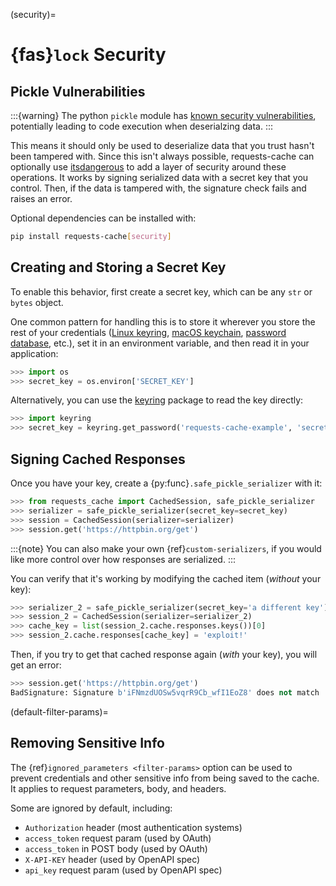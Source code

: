 (security)=
# {fas}`lock` Security

## Pickle Vulnerabilities
:::{warning}
The python `pickle` module has [known security vulnerabilities](https://docs.python.org/3/library/pickle.html),
potentially leading to code execution when deserialzing data.
:::

This means it should only be used to deserialize data that you trust hasn't been tampered with.
Since this isn't always possible, requests-cache can optionally use
[itsdangerous](https://itsdangerous.palletsprojects.com) to add a layer of security around these operations.
It works by signing serialized data with a secret key that you control. Then, if the data is tampered
with, the signature check fails and raises an error.

Optional dependencies can be installed with:
```bash
pip install requests-cache[security]
```

## Creating and Storing a Secret Key
To enable this behavior, first create a secret key, which can be any `str` or `bytes` object.

One common pattern for handling this is to store it wherever you store the rest of your credentials
([Linux keyring](https://itsfoss.com/ubuntu-keyring),
[macOS keychain](https://support.apple.com/guide/mac-help/use-keychains-to-store-passwords-mchlf375f392/mac),
[password database](https://keepassxc.org), etc.),
set it in an environment variable, and then read it in your application:
```python
>>> import os
>>> secret_key = os.environ['SECRET_KEY']
```

Alternatively, you can use the [keyring](https://keyring.readthedocs.io) package to read the key
directly:
```python
>>> import keyring
>>> secret_key = keyring.get_password('requests-cache-example', 'secret_key')
```

## Signing Cached Responses
Once you have your key, create a {py:func}`.safe_pickle_serializer` with it:
```python
>>> from requests_cache import CachedSession, safe_pickle_serializer
>>> serializer = safe_pickle_serializer(secret_key=secret_key)
>>> session = CachedSession(serializer=serializer)
>>> session.get('https://httpbin.org/get')
```

:::{note}
You can also make your own {ref}`custom-serializers`, if you would like more control over how
responses are serialized.
:::

You can verify that it's working by modifying the cached item (*without* your key):
```python
>>> serializer_2 = safe_pickle_serializer(secret_key='a different key')
>>> session_2 = CachedSession(serializer=serializer_2)
>>> cache_key = list(session_2.cache.responses.keys())[0]
>>> session_2.cache.responses[cache_key] = 'exploit!'
```

Then, if you try to get that cached response again (*with* your key), you will get an error:
```python
>>> session.get('https://httpbin.org/get')
BadSignature: Signature b'iFNmzdUOSw5vqrR9Cb_wfI1EoZ8' does not match
```

(default-filter-params)=
## Removing Sensitive Info
The {ref}`ignored_parameters <filter-params>` option can be used to prevent credentials and other
sensitive info from being saved to the cache. It applies to request parameters, body, and headers.

Some are ignored by default, including:
* `Authorization` header (most authentication systems)
* `access_token` request param (used by OAuth)
* `access_token` in POST body (used by OAuth)
* `X-API-KEY` header (used by OpenAPI spec)
* `api_key` request param (used by OpenAPI spec)
